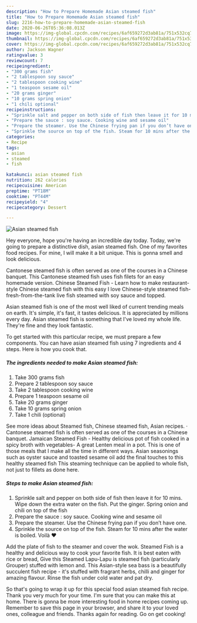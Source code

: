 ```yaml
---
description: "How to Prepare Homemade Asian steamed fish"
title: "How to Prepare Homemade Asian steamed fish"
slug: 2216-how-to-prepare-homemade-asian-steamed-fish
date: 2020-06-26T05:36:08.013Z
image: https://img-global.cpcdn.com/recipes/6af659272d3ab81a/751x532cq70/asian-steamed-fish-recipe-main-photo.jpg
thumbnail: https://img-global.cpcdn.com/recipes/6af659272d3ab81a/751x532cq70/asian-steamed-fish-recipe-main-photo.jpg
cover: https://img-global.cpcdn.com/recipes/6af659272d3ab81a/751x532cq70/asian-steamed-fish-recipe-main-photo.jpg
author: Jackson Wagner
ratingvalue: 3
reviewcount: 7
recipeingredient:
- "300 grams fish"
- "2 tablespoon soy sauce"
- "2 tablespoon cooking wine"
- "1 teaspoon sesame oil"
- "20 grams ginger"
- "10 grams spring onion"
- "1 chili optional"
recipeinstructions:
- "Sprinkle salt and pepper on both side of fish then leave it for 10 mins. Wipe down the extra water on the fish. Put the ginger. Spring onion and chili on top of the fish"
- "Prepare the sauce : soy sauce. Cooking wine and sesame oil"
- "Prepare the steamer. Use the Chinese frying pan if you don’t have one."
- "Sprinkle the source on top of the fish. Steam for 10 mins after the water is boiled. Voilà ❤️"
categories:
- Recipe
tags:
- asian
- steamed
- fish

katakunci: asian steamed fish 
nutrition: 262 calories
recipecuisine: American
preptime: "PT18M"
cooktime: "PT44M"
recipeyield: "4"
recipecategory: Dessert

---
```



![Asian steamed fish](https://img-global.cpcdn.com/recipes/6af659272d3ab81a/751x532cq70/asian-steamed-fish-recipe-main-photo.jpg)

Hey everyone, hope you're having an incredible day today. Today, we're going to prepare a distinctive dish, asian steamed fish. One of my favorites food recipes. For mine, I will make it a bit unique. This is gonna smell and look delicious.

Cantonese steamed fish is often served as one of the courses in a Chinese banquet. This Cantonese steamed fish uses fish filets for an easy homemade version. Chinese Steamed Fish - Learn how to make restaurant-style Chinese steamed fish with this easy I love Chinese-style steamed fish-fresh-from-the-tank live fish steamed with soy sauce and topped.

Asian steamed fish is one of the most well liked of current trending meals on earth. It's simple, it's fast, it tastes delicious. It is appreciated by millions every day. Asian steamed fish is something that I've loved my whole life. They're fine and they look fantastic.


To get started with this particular recipe, we must prepare a few components. You can have asian steamed fish using 7 ingredients and 4 steps. Here is how you cook that.

<!--inarticleads1-->

##### The ingredients needed to make Asian steamed fish:

1. Take 300 grams fish
1. Prepare 2 tablespoon soy sauce
1. Take 2 tablespoon cooking wine
1. Prepare 1 teaspoon sesame oil
1. Take 20 grams ginger
1. Take 10 grams spring onion
1. Take 1 chili (optional)


See more ideas about Steamed fish, Chinese steamed fish, Asian recipes. · Cantonese steamed fish is often served as one of the courses in a Chinese banquet. Jamaican Steamed Fish - Healthy delicious pot of fish cooked in a spicy broth with vegetables- A great Lenten meal in a pot. This is one of those meals that I make all the time in different ways. Asian seasonings such as oyster sauce and toasted sesame oil add the final touches to this healthy steamed fish This steaming technique can be applied to whole fish, not just to fillets as done here. 

<!--inarticleads2-->

##### Steps to make Asian steamed fish:

1. Sprinkle salt and pepper on both side of fish then leave it for 10 mins. Wipe down the extra water on the fish. Put the ginger. Spring onion and chili on top of the fish
1. Prepare the sauce : soy sauce. Cooking wine and sesame oil
1. Prepare the steamer. Use the Chinese frying pan if you don’t have one.
1. Sprinkle the source on top of the fish. Steam for 10 mins after the water is boiled. Voilà ❤️


Add the plate of fish to the steamer and cover the wok. Steamed Fish is a healthy and delicious way to cook your favorite fish. It is best eaten with rice or bread, Give this Steamed Lapu-Lapu is steamed fish (particularly Grouper) stuffed with lemon and. This Asian-style sea bass is a beautifully succulent fish recipe - it&#39;s stuffed with fragrant herbs, chilli and ginger for amazing flavour. Rinse the fish under cold water and pat dry. 

So that's going to wrap it up for this special food asian steamed fish recipe. Thank you very much for your time. I'm sure that you can make this at home. There is gonna be more interesting food in home recipes coming up. Remember to save this page in your browser, and share it to your loved ones, colleague and friends. Thanks again for reading. Go on get cooking!
